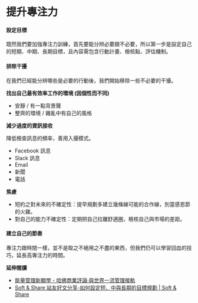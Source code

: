 # 提升專注力

#### 設定目標

既然我們要加強專注力訓練，首先要能分辨必要跟不必要，所以第一步是設定自己的短期、中期、長期目標，且內容需包含行動計畫、檢核點、評估機制。

#### 排除干擾

在我們已經能分辨哪些是必要的行動後，我們開始移除一些不必要的干擾。

**找出自己最有效率工作的環境 (因個性而不同)**

* 安靜 / 有一點背景聲
* 整齊的環境 / 雜亂中有自己的風格

**減少過度的資訊接收**

降低檢查訊息的頻率，善用入擾模式。

* Facebook 訊息
* Slack 訊息
* Email
* 新聞
* 電話

**焦慮**

* 短約之對未來的不確定性：提早規劃多建立幾條線可能的合作線，別當感恩節的火雞。
* 對自己的能力不確定性：定期把自己拉離舒適圈，檢核自己與市場的差距。

#### 建立自己的節奏

專注力跟時間一樣，並不是取之不絕用之不盡的東西，但我們仍可以學習回血的技巧，延長高專注力的時間。

**延伸閱讀**

* [能量管理新顯學 - 哈佛商業評論‧與世界一流管理接軌](https://www.hbrtaiwan.com/article_content_AR0003274.html)
* [Soft & Share 站友好文分享-如何設定短、中與長期的目標規劃 | Soft & Share](https://softnshare.wordpress.com/2016/05/16/soft-share-%E7%AB%99%E5%8F%8B%E5%A5%BD%E6%96%87%E5%88%86%E4%BA%AB-%E5%A6%82%E4%BD%95%E8%A8%AD%E5%AE%9A%E7%9F%AD%E3%80%81%E4%B8%AD%E8%88%87%E9%95%B7%E6%9C%9F%E7%9A%84%E7%9B%AE%E6%A8%99%E8%A6%8F/)